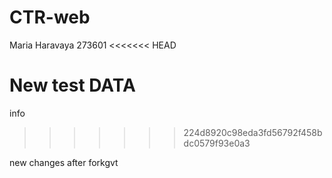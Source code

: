 # CTR-web
Maria Haravaya
273601
<<<<<<< HEAD

New test DATA
=======
info
>>>>>>> 224d8920c98eda3fd56792f458bdc0579f93e0a3

new changes after forkgvt
